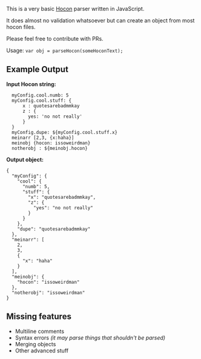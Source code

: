 
This is a very basic [Hocon](https://github.com/typesafehub/config/blob/master/HOCON.md) parser written in JavaScript. 

It does almost no validation whatsoever but can create an object from most hocon files.

Please feel free to contribute with PRs.

Usage:
```var obj = parseHocon(someHoconText);```

## Example Output

**Input Hocon string:**

```
  myConfig.cool.numb: 5
  myConfig.cool.stuff: {
      x : quotesarebadmmkay
      z : {
        yes: 'no not really'
      }
  }
  myConfig.dupe: ${myConfig.cool.stuff.x}
  meinarr [2,3, {x:haha}]
  meinobj {hocon: issoweirdman}
  notherobj : ${meinobj.hocon}
```

**Output object:**
```
{
  "myConfig": {
    "cool": {
      "numb": 5,
      "stuff": {
        "x": "quotesarebadmmkay",
        "z": {
          "yes": "no not really"
        }
      }
    },
    "dupe": "quotesarebadmmkay"
  },
  "meinarr": [
    2,
    3,
    {
      "x": "haha"
    }
  ],
  "meinobj": {
    "hocon": "issoweirdman"
  },
  "notherobj": "issoweirdman"
}
```

## Missing features
* Multiline comments
* Syntax errors *(it may parse things that shouldn't be parsed)*
* Merging objects
* Other advanced stuff
